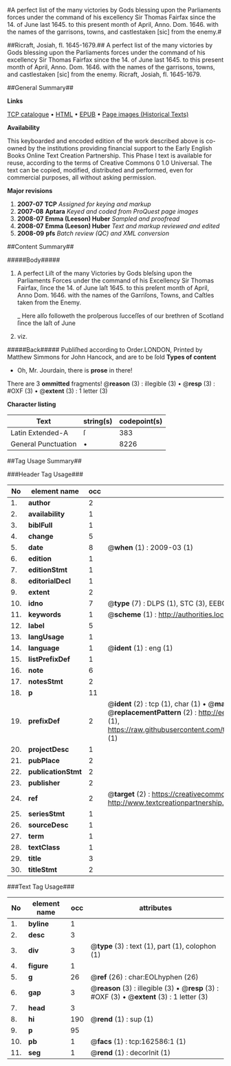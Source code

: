 #A perfect list of the many victories by Gods blessing upon the Parliaments forces under the command of his excellency Sir Thomas Fairfax since the 14. of June last 1645. to this present month of April, Anno. Dom. 1646. with the names of the garrisons, towns, and castlestaken [sic] from the enemy.#

##Ricraft, Josiah, fl. 1645-1679.##
A perfect list of the many victories by Gods blessing upon the Parliaments forces under the command of his excellency Sir Thomas Fairfax since the 14. of June last 1645. to this present month of April, Anno. Dom. 1646. with the names of the garrisons, towns, and castlestaken [sic] from the enemy.
Ricraft, Josiah, fl. 1645-1679.

##General Summary##

**Links**

[TCP catalogue](http://www.ota.ox.ac.uk/tcp/)  • 
[HTML](http://tei.it.ox.ac.uk/tcp/Texts-HTML/free/A91/A91812.html)  • 
[EPUB](http://tei.it.ox.ac.uk/tcp/Texts-EPUB/free/A91/A91812.epub) • 
[Page images (Historical Texts)](https://data.historicaltexts.jisc.ac.uk/view?pubId=eebo-99869236e&pageId=eebo-99869236e-162586-1)

**Availability**

This keyboarded and encoded edition of the
	       work described above is co-owned by the institutions
	       providing financial support to the Early English Books
	       Online Text Creation Partnership. This Phase I text is
	       available for reuse, according to the terms of Creative
	       Commons 0 1.0 Universal. The text can be copied,
	       modified, distributed and performed, even for
	       commercial purposes, all without asking permission.

**Major revisions**

1. __2007-07__ __TCP__ *Assigned for keying and markup*
1. __2007-08__ __Aptara__ *Keyed and coded from ProQuest page images*
1. __2008-07__ __Emma (Leeson) Huber__ *Sampled and proofread*
1. __2008-07__ __Emma (Leeson) Huber__ *Text and markup reviewed and edited*
1. __2008-09__ __pfs__ *Batch review (QC) and XML conversion*

##Content Summary##

#####Body#####

1. A perfect Liſt of the many Victories by Gods bleſsing upon the Parliaments
Forces under the command of his Excellency Sir Thomas Fairfax, ſince the 14. of June laſt 1645.
to this preſent month of April, Anno Dom. 1646. with the names of the Garriſons, Towns, and Caſtles taken from the Enemy.

    _ Here alſo followeth the proſperous ſucceſſes of our
brethren of Scotland ſince the laſt of June
1645. viz.

#####Back#####
Publiſhed according to Order.LONDON,
Printed by Matthew Simmons for John Hancock,
and are to be ſold
**Types of content**

  * Oh, Mr. Jourdain, there is **prose** in there!

There are 3 **ommitted** fragments! 
 @__reason__ (3) : illegible (3)  •  @__resp__ (3) : #OXF (3)  •  @__extent__ (3) : 1 letter (3)

**Character listing**


|Text|string(s)|codepoint(s)|
|---|---|---|
|Latin Extended-A|ſ|383|
|General Punctuation|•|8226|

##Tag Usage Summary##

###Header Tag Usage###

|No|element name|occ|attributes|
|---|---|---|---|
|1.|__author__|2||
|2.|__availability__|1||
|3.|__biblFull__|1||
|4.|__change__|5||
|5.|__date__|8| @__when__ (1) : 2009-03 (1)|
|6.|__edition__|1||
|7.|__editionStmt__|1||
|8.|__editorialDecl__|1||
|9.|__extent__|2||
|10.|__idno__|7| @__type__ (7) : DLPS (1), STC (3), EEBO-CITATION (1), PROQUEST (1), VID (1)|
|11.|__keywords__|1| @__scheme__ (1) : http://authorities.loc.gov/ (1)|
|12.|__label__|5||
|13.|__langUsage__|1||
|14.|__language__|1| @__ident__ (1) : eng (1)|
|15.|__listPrefixDef__|1||
|16.|__note__|6||
|17.|__notesStmt__|2||
|18.|__p__|11||
|19.|__prefixDef__|2| @__ident__ (2) : tcp (1), char (1)  •  @__matchPattern__ (2) : ([0-9\-]+):([0-9IVX]+) (1), (.+) (1)  •  @__replacementPattern__ (2) : http://eebo.chadwyck.com/downloadtiff?vid=$1&page=$2 (1), https://raw.githubusercontent.com/textcreationpartnership/Texts/master/tcpchars.xml#$1 (1)|
|20.|__projectDesc__|1||
|21.|__pubPlace__|2||
|22.|__publicationStmt__|2||
|23.|__publisher__|2||
|24.|__ref__|2| @__target__ (2) : https://creativecommons.org/publicdomain/zero/1.0/ (1), http://www.textcreationpartnership.org/docs/. (1)|
|25.|__seriesStmt__|1||
|26.|__sourceDesc__|1||
|27.|__term__|1||
|28.|__textClass__|1||
|29.|__title__|3||
|30.|__titleStmt__|2||


###Text Tag Usage###

|No|element name|occ|attributes|
|---|---|---|---|
|1.|__byline__|1||
|2.|__desc__|3||
|3.|__div__|3| @__type__ (3) : text (1), part (1), colophon (1)|
|4.|__figure__|1||
|5.|__g__|26| @__ref__ (26) : char:EOLhyphen (26)|
|6.|__gap__|3| @__reason__ (3) : illegible (3)  •  @__resp__ (3) : #OXF (3)  •  @__extent__ (3) : 1 letter (3)|
|7.|__head__|3||
|8.|__hi__|190| @__rend__ (1) : sup (1)|
|9.|__p__|95||
|10.|__pb__|1| @__facs__ (1) : tcp:162586:1 (1)|
|11.|__seg__|1| @__rend__ (1) : decorInit (1)|
